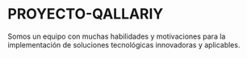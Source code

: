 # PROYECTO-QALLARIY
Somos un equipo con muchas habilidades y motivaciones para la implementación de soluciones tecnológicas innovadoras y aplicables.
